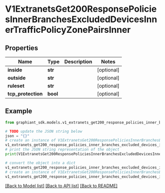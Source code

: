# V1ExtranetsGet200ResponsePoliciesInnerBranchesExcludedDevicesInnerTrafficPolicyZonePairsInner


## Properties

Name | Type | Description | Notes
------------ | ------------- | ------------- | -------------
**inside** | **str** |  | [optional] 
**outside** | **str** |  | [optional] 
**ruleset** | **str** |  | [optional] 
**tcp_protection** | **bool** |  | [optional] 

## Example

```python
from graphiant_sdk.models.v1_extranets_get200_response_policies_inner_branches_excluded_devices_inner_traffic_policy_zone_pairs_inner import V1ExtranetsGet200ResponsePoliciesInnerBranchesExcludedDevicesInnerTrafficPolicyZonePairsInner

# TODO update the JSON string below
json = "{}"
# create an instance of V1ExtranetsGet200ResponsePoliciesInnerBranchesExcludedDevicesInnerTrafficPolicyZonePairsInner from a JSON string
v1_extranets_get200_response_policies_inner_branches_excluded_devices_inner_traffic_policy_zone_pairs_inner_instance = V1ExtranetsGet200ResponsePoliciesInnerBranchesExcludedDevicesInnerTrafficPolicyZonePairsInner.from_json(json)
# print the JSON string representation of the object
print(V1ExtranetsGet200ResponsePoliciesInnerBranchesExcludedDevicesInnerTrafficPolicyZonePairsInner.to_json())

# convert the object into a dict
v1_extranets_get200_response_policies_inner_branches_excluded_devices_inner_traffic_policy_zone_pairs_inner_dict = v1_extranets_get200_response_policies_inner_branches_excluded_devices_inner_traffic_policy_zone_pairs_inner_instance.to_dict()
# create an instance of V1ExtranetsGet200ResponsePoliciesInnerBranchesExcludedDevicesInnerTrafficPolicyZonePairsInner from a dict
v1_extranets_get200_response_policies_inner_branches_excluded_devices_inner_traffic_policy_zone_pairs_inner_from_dict = V1ExtranetsGet200ResponsePoliciesInnerBranchesExcludedDevicesInnerTrafficPolicyZonePairsInner.from_dict(v1_extranets_get200_response_policies_inner_branches_excluded_devices_inner_traffic_policy_zone_pairs_inner_dict)
```
[[Back to Model list]](../README.md#documentation-for-models) [[Back to API list]](../README.md#documentation-for-api-endpoints) [[Back to README]](../README.md)


